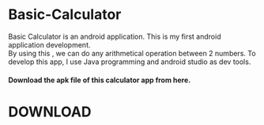 # Basic-Calculator
Basic Calculator is an android application. This is my first android application development. <br/>
By using this , we can do any arithmetical operation between 2 numbers. To develop this app, I use Java programming and android studio as dev tools. 
<br/>
<h4>Download the apk file of this calculator app from here.</h4>
<a src="https://github.com/muiduzzaman-mahim/Basic-Calculator/releases/tag/Basic-Version" > <h1>DOWNLOAD</h1> </a>
